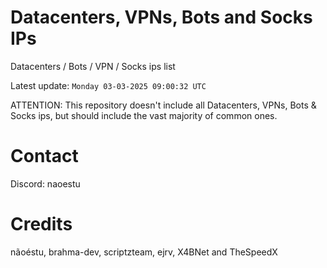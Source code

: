 # Datacenters, VPNs, Bots and Socks IPs
 
Datacenters / Bots / VPN / Socks ips list

Latest update: `Monday 03-03-2025 09:00:32 UTC` 

ATTENTION: This repository doesn't include all Datacenters, VPNs, Bots & Socks ips, 
but should include the vast majority of common ones.

# Contact
Discord: naoestu

# Credits
nãoéstu, brahma-dev, scriptzteam, ejrv, X4BNet and TheSpeedX
